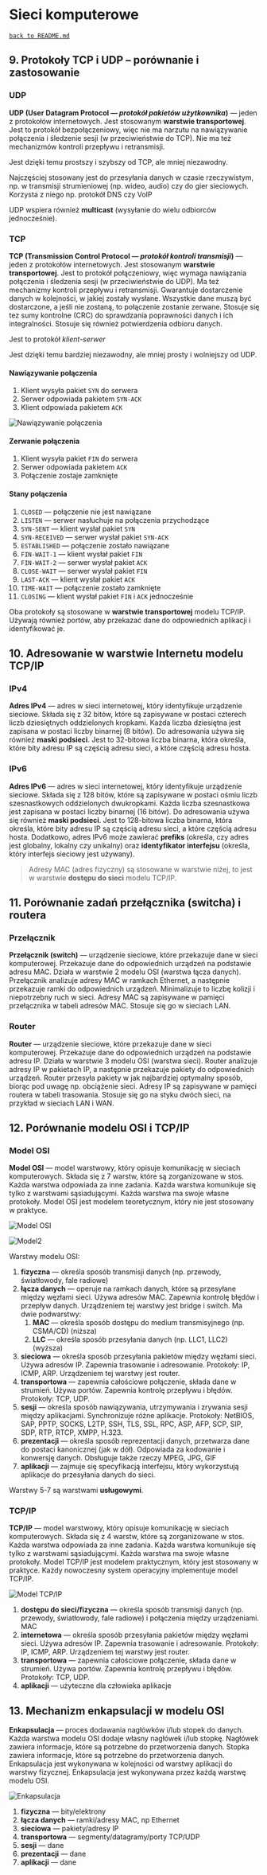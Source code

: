 # Sieci komputerowe

[`back to README.md`](../README.md)

## 9. Protokoły TCP i UDP – porównanie i zastosowanie

### UDP

**UDP (User Datagram Protocol — *protokół pakietów użytkownika*)** — jeden z protokołów internetowych. Jest stosowanym **warstwie transportowej**. Jest to protokół bezpołączeniowy, więc nie ma narzutu na nawiązywanie połączenia i śledzenie sesji (w przeciwieństwie do TCP). Nie ma też mechanizmów kontroli przepływu i retransmisji.

Jest dzięki temu prostszy i szybszy od TCP, ale mniej niezawodny.

Najczęściej stosowany jest do przesyłania danych w czasie rzeczywistym, np. w transmisji strumieniowej (np. wideo, audio) czy do gier sieciowych. Korzysta z niego np. protokół DNS czy VoIP

UDP wspiera również **multicast** (wysyłanie do wielu odbiorców jednocześnie).

### TCP

**TCP (Transmission Control Protocol — *protokół kontroli transmisji*)** — jeden z protokołów internetowych. Jest stosowanym **warstwie transportowej**. Jest to protokół połączeniowy, więc wymaga nawiązania połączenia i śledzenia sesji (w przeciwieństwie do UDP). Ma też mechanizmy kontroli przepływu i retransmisji. Gwarantuje dostarczenie danych w kolejności, w jakiej zostały wysłane. Wszystkie dane muszą być dostarczone, a jeśli nie zostaną, to połączenie zostanie zerwane. Stosuje się tez sumy kontrolne (CRC) do sprawdzania poprawności danych i ich integralności. Stosuje się również potwierdzenia odbioru danych.

Jest to protokół *klient-serwer*

Jest dzięki temu bardziej niezawodny, ale mniej prosty i wolniejszy od UDP.

#### Nawiązywanie połączenia

1. Klient wysyła pakiet `SYN` do serwera
2. Serwer odpowiada pakietem `SYN-ACK`
3. Klient odpowiada pakietem `ACK`

![Nawiązywanie połączenia](<https://upload.wikimedia.org/wikipedia/commons/thumb/9/9a/Tcp_normal.svg/2560px-Tcp_normal.svg.png>)

#### Zerwanie połączenia

1. Klient wysyła pakiet `FIN` do serwera
2. Serwer odpowiada pakietem `ACK`
3. Połączenie zostaje zamknięte

#### Stany połączenia

1. `CLOSED` — połączenie nie jest nawiązane
2. `LISTEN` — serwer nasłuchuje na połączenia przychodzące
3. `SYN-SENT` — klient wysłał pakiet `SYN`
4. `SYN-RECEIVED` — serwer wysłał pakiet `SYN-ACK`
5. `ESTABLISHED` — połączenie zostało nawiązane
6. `FIN-WAIT-1` — klient wysłał pakiet `FIN`
7. `FIN-WAIT-2` — serwer wysłał pakiet `ACK`
8. `CLOSE-WAIT` — serwer wysłał pakiet `FIN`
9. `LAST-ACK` — klient wysłał pakiet `ACK`
10. `TIME-WAIT` — połączenie zostało zamknięte
11. `CLOSING` — klient wysłał pakiet `FIN` i `ACK` jednocześnie

Oba protokoły są stosowane w **warstwie transportowej** modelu TCP/IP. Używają również portów, aby przekazać dane do odpowiednich aplikacji i identyfikować je.

## 10. Adresowanie w warstwie Internetu modelu TCP/IP

### IPv4

**Adres IPv4** — adres w sieci internetowej, który identyfikuje urządzenie sieciowe. Składa się z 32 bitów, które są zapisywane w postaci czterech liczb dziesiętnych oddzielonych kropkami. Każda liczba dziesiętna jest zapisana w postaci liczby binarnej (8 bitów). Do adresowania używa się również **maski podsieci**. Jest to 32-bitowa liczba binarna, która określa, które bity adresu IP są częścią adresu sieci, a które częścią adresu hosta.

### IPv6

**Adres IPv6** — adres w sieci internetowej, który identyfikuje urządzenie sieciowe. Składa się z 128 bitów, które są zapisywane w postaci ośmiu liczb szesnastkowych oddzielonych dwukropkami. Każda liczba szesnastkowa jest zapisana w postaci liczby binarnej (16 bitów). Do adresowania używa się również **maski podsieci**. Jest to 128-bitowa liczba binarna, która określa, które bity adresu IP są częścią adresu sieci, a które częścią adresu hosta. Dodatkowo, adres IPv6 może zawierać **prefiks** (określa, czy adres jest globalny, lokalny czy unikalny) oraz **identyfikator interfejsu** (określa, który interfejs sieciowy jest używany).

> Adresy MAC (adres fizyczny) są stosowane w warstwie niżej, to jest w warstwie **dostępu do sieci** modelu TCP/IP.

## 11. Porównanie zadań przełącznika (switcha) i routera

### Przełącznik

**Przełącznik (switch)** — urządzenie sieciowe, które przekazuje dane w sieci komputerowej. Przekazuje dane do odpowiednich urządzeń na podstawie adresu MAC. Działa w warstwie 2 modelu OSI (warstwa łącza danych). Przełącznik analizuje adresy MAC w ramkach Ethernet, a następnie przekazuje ramki do odpowiednich urządzeń. Minimalizuje to liczbę kolizji i niepotrzebny ruch w sieci. Adresy MAC są zapisywane w pamięci przełącznika w tabeli adresów MAC.
Stosuje się go w sieciach LAN.

### Router

**Router** — urządzenie sieciowe, które przekazuje dane w sieci komputerowej. Przekazuje dane do odpowiednich urządzeń na podstawie adresu IP. Działa w warstwie 3 modelu OSI (warstwa sieci). Router analizuje adresy IP w pakietach IP, a następnie przekazuje pakiety do odpowiednich urządzeń. Router przesyła pakiety w jak najbardziej optymalny sposób, biorąc pod uwagę np. obciążenie sieci. Adresy IP są zapisywane w pamięci routera w tabeli trasowania. Stosuje się go na styku dwóch sieci, na przykład w sieciach LAN i WAN.

## 12. Porównanie modelu OSI i TCP/IP

### Model OSI

**Model OSI** — model warstwowy, który opisuje komunikację w sieciach komputerowych. Składa się z 7 warstw, które są zorganizowane w stos. Każda warstwa odpowiada za inne zadania. Każda warstwa komunikuje się tylko z warstwami sąsiadującymi. Każda warstwa ma swoje własne protokoły. Model OSI jest modelem teoretycznym, który nie jest stosowany w praktyce.

![Model OSI](<https://upload.wikimedia.org/wikipedia/commons/thumb/2/2b/Osi-model.png/2560px-Osi-model.png>)

![Model2](https://upload.wikimedia.org/wikipedia/commons/thumb/5/56/Kapsu%C5%82kowanie_danych_wg_modelu_odniesienia_OSI.svg/1280px-Kapsu%C5%82kowanie_danych_wg_modelu_odniesienia_OSI.svg.png)

Warstwy modelu OSI:

1. **fizyczna** — określa sposób transmisji danych (np. przewody, światłowody, fale radiowe)
2. **łącza danych** —  operuje na ramkach danych, które są przesyłane między węzłami sieci. Używa adresów MAC. Zapewnia kontrolę błędów i przepływ danych. Urządzeniem tej warstwy jest bridge i switch. Ma dwie podwarstwy:
   1. **MAC** — określa sposób dostępu do medium transmisyjnego (np. CSMA/CD) (niższa)
   2. **LLC** — określa sposób przesyłania danych (np. LLC1, LLC2) (wyższa)
3. **sieciowa** — określa sposób przesyłania pakietów między węzłami sieci. Używa adresów IP. Zapewnia trasowanie i adresowanie. Protokoły: IP, ICMP, ARP. Urządzeniem tej warstwy jest router.
4. **transportowa** — zapewnia całościowe połączenie, składa dane w strumień. Używa portów. Zapewnia kontrolę przepływu i błędów. Protokoły: TCP, UDP.
5. **sesji** — określa sposób nawiązywania, utrzymywania i zrywania sesji między aplikacjami. Synchronizuje różne aplikacje. Protokoły: NetBIOS, SAP, PPTP, SOCKS, L2TP, SSH, TLS, SSL, RPC, ASP, AFP, SCP, SIP, SDP, RTP, RTCP, XMPP, H.323.
6. **prezentacji** — określa sposób reprezentacji danych, przetwarza dane do postaci kanonicznej (jak w dół). Odpowiada za kodowanie i konwersję danych. Obsługuje także rzeczy MPEG, JPG, GIF
7. **aplikacji** — zajmuje się specyfikacją interfejsu, który wykorzystują aplikacje do przesyłania danych do sieci.

Warstwy 5-7 są warstwami **usługowymi**.

### TCP/IP

**TCP/IP** — model warstwowy, który opisuje komunikację w sieciach komputerowych. Składa się z 4 warstw, które są zorganizowane w stos. Każda warstwa odpowiada za inne zadania. Każda warstwa komunikuje się tylko z warstwami sąsiadującymi. Każda warstwa ma swoje własne protokoły. Model TCP/IP jest modelem praktycznym, który jest stosowany w praktyce. Każdy nowoczesny system operacyjny implementuje model TCP/IP.

![Model TCP/IP](https://upload.wikimedia.org/wikipedia/commons/thumb/3/3b/UDP_encapsulation.svg/1280px-UDP_encapsulation.svg.png)

1. **dostępu do sieci/fizyczna** — określa sposób transmisji danych (np. przewody, światłowody, fale radiowe) i połączenia między urządzeniami. MAC
2. **internetowa** — określa sposób przesyłania pakietów między węzłami sieci. Używa adresów IP. Zapewnia trasowanie i adresowanie. Protokoły: IP, ICMP, ARP. Urządzeniem tej warstwy jest router.
3. **transportowa** — zapewnia całościowe połączenie, składa dane w strumień. Używa portów. Zapewnia kontrolę przepływu i błędów. Protokoły: TCP, UDP.
4. **aplikacji** — użyteczne dla człowieka aplikacje

## 13. Mechanizm enkapsulacji w modelu OSI

**Enkapsulacja** — proces dodawania nagłówków i/lub stopek do danych. Każda warstwa modelu OSI dodaje własny nagłówek i/lub stopkę. Nagłówek zawiera informacje, które są potrzebne do przetworzenia danych. Stopka zawiera informacje, które są potrzebne do przetworzenia danych. Enkapsulacja jest wykonywana w kolejności od warstwy aplikacji do warstwy fizycznej. Enkapsulacja jest wykonywana przez każdą warstwę modelu OSI.

![Enkapsulacja](https://upload.wikimedia.org/wikipedia/commons/thumb/5/56/Kapsu%C5%82kowanie_danych_wg_modelu_odniesienia_OSI.svg/1280px-Kapsu%C5%82kowanie_danych_wg_modelu_odniesienia_OSI.svg.png)

1. **fizyczna** — bity/elektrony
2. **łącza danych** — ramki/adresy MAC, np Ethernet
3. **sieciowa** — pakiety/adresy IP
4. **transportowa** — segmenty/datagramy/porty TCP/UDP
5. **sesji** — dane
6. **prezentacji** — dane
7. **aplikacji** — dane
